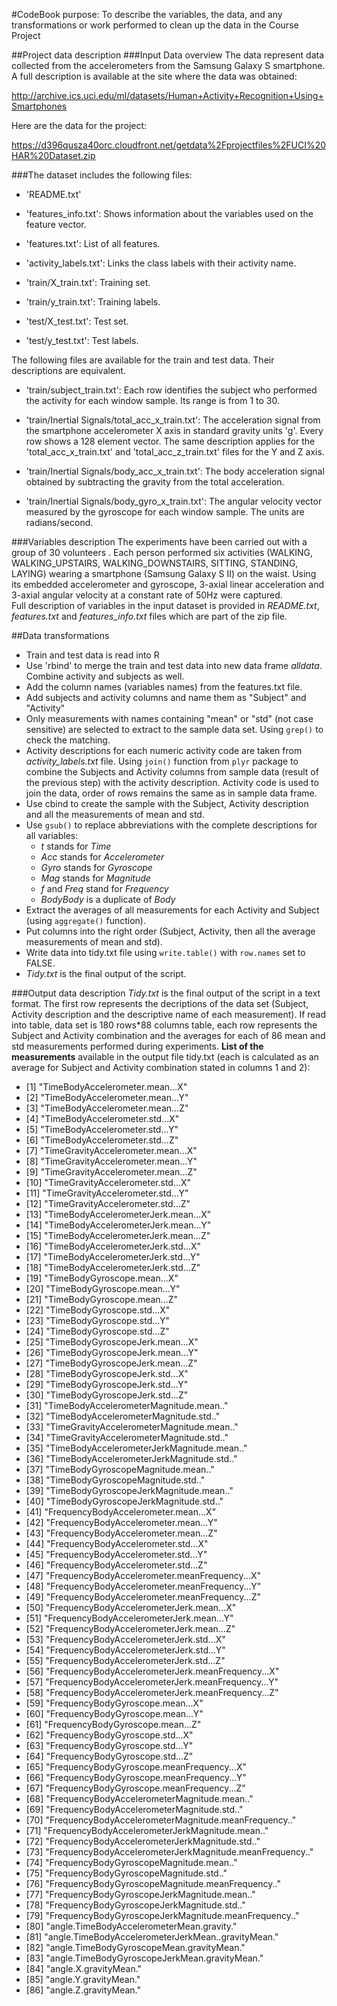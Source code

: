 
#CodeBook purpose:
To describe the variables, the data, and any transformations or work  performed to clean up the data in the Course Project

##Project data description
###Input Data overview
The data represent data collected from the accelerometers from the Samsung Galaxy S smartphone. A full description is available at the site where the data was obtained: 

http://archive.ics.uci.edu/ml/datasets/Human+Activity+Recognition+Using+Smartphones 

Here are the data for the project: 

https://d396qusza40orc.cloudfront.net/getdata%2Fprojectfiles%2FUCI%20HAR%20Dataset.zip 

###The dataset includes the following files:


- 'README.txt'

- 'features_info.txt': Shows information about the variables used on the feature vector.

- 'features.txt': List of all features.

- 'activity_labels.txt': Links the class labels with their activity name.

- 'train/X_train.txt': Training set.

- 'train/y_train.txt': Training labels.

- 'test/X_test.txt': Test set.

- 'test/y_test.txt': Test labels.

The following files are available for the train and test data. Their descriptions are equivalent. 

- 'train/subject_train.txt': Each row identifies the subject who performed the activity for each window sample. Its range is from 1 to 30. 

- 'train/Inertial Signals/total_acc_x_train.txt': The acceleration signal from the smartphone accelerometer X axis in standard gravity units 'g'. Every row shows a 128 element vector. The same description applies for the 'total_acc_x_train.txt' and 'total_acc_z_train.txt' files for the Y and Z axis. 

- 'train/Inertial Signals/body_acc_x_train.txt': The body acceleration signal obtained by subtracting the gravity from the total acceleration. 

- 'train/Inertial Signals/body_gyro_x_train.txt': The angular velocity vector measured by the gyroscope for each window sample. The units are radians/second. 

###Variables description
The experiments have been carried out with a group of 30 volunteers . Each person performed six activities (WALKING, WALKING_UPSTAIRS, WALKING_DOWNSTAIRS, SITTING, STANDING, LAYING) wearing a smartphone (Samsung Galaxy S II) on the waist. Using its embedded accelerometer and gyroscope,  3-axial linear acceleration and 3-axial angular velocity at a constant rate of 50Hz were captured.  
Full description of variables in the input dataset is provided in *README.txt*, *features.txt* and *features_info.txt* files which are part of the zip file.

##Data transformations
* Train and test data is read into R
* Use 'rbind' to merge the train and test data into new data frame *alldata*. Combine activity and subjects as well.
* Add the column names (variables names) from the features.txt file.
* Add subjects and activity columns and name them as "Subject" and "Activity"
* Only measurements with names containing "mean" or  "std" (not case sensitive) are selected to extract to the sample data set. Using `grep()` to check the matching.
* Activity descriptions for each numeric activity code are taken from *activity_labels.txt* file. Using `join()` function from `plyr` package to combine the Subjects and Activity columns from sample data (result of the previous step) with the activity description. Activity code is used to join the data, order of rows remains the same as in sample data frame.  
* Use cbind to create the sample with the Subject, Activity description and all the measurements of mean and std.
* Use `gsub()` to replace abbreviations with the complete descriptions for all variables:
  * *t* stands for *Time*
  * *Acc* stands for *Accelerometer*
  * *Gyro* stands for *Gyroscope*
  * *Mag* stands for *Magnitude*
  * *f* and *Freq* stand for *Frequency*
  * *BodyBody* is a duplicate of *Body* 
* Extract the averages of all measurements for each Activity and Subject (using `aggregate()` function). 
* Put columns into the right order (Subject, Activity, then all the average measurements of mean and std).
* Write data into tidy.txt file using `write.table()` with `row.names` set to FALSE. 
* *Tidy.txt* is the final output of the script. 

###Output data description
*Tidy.txt* is the final output of the script in a text format. The first row represents the decriptions of the data set (Subject, Activity description and the descriptive name of each measurement). If read into table, data set is 180 rows*88 columns table, each row represents the Subject and Activity combination and the averages for each of 86 mean and std measurements performed during experiments. 
**List of the measurements** available in the output file tidy.txt (each is calculated as an average for Subject and Activity combination stated in columns 1 and 2):
* [1] "TimeBodyAccelerometer.mean...X"                         
* [2] "TimeBodyAccelerometer.mean...Y"                         
* [3] "TimeBodyAccelerometer.mean...Z"                         
* [4] "TimeBodyAccelerometer.std...X"                          
* [5] "TimeBodyAccelerometer.std...Y"                          
* [6] "TimeBodyAccelerometer.std...Z"                          
* [7] "TimeGravityAccelerometer.mean...X"                      
* [8] "TimeGravityAccelerometer.mean...Y"                      
* [9] "TimeGravityAccelerometer.mean...Z"                      
* [10] "TimeGravityAccelerometer.std...X"                       
* [11] "TimeGravityAccelerometer.std...Y"                       
* [12] "TimeGravityAccelerometer.std...Z"                       
* [13] "TimeBodyAccelerometerJerk.mean...X"                     
* [14] "TimeBodyAccelerometerJerk.mean...Y"                     
* [15] "TimeBodyAccelerometerJerk.mean...Z"                     
* [16] "TimeBodyAccelerometerJerk.std...X"                      
* [17] "TimeBodyAccelerometerJerk.std...Y"                      
* [18] "TimeBodyAccelerometerJerk.std...Z"                      
* [19] "TimeBodyGyroscope.mean...X"                             
* [20] "TimeBodyGyroscope.mean...Y"                             
* [21] "TimeBodyGyroscope.mean...Z"                             
* [22] "TimeBodyGyroscope.std...X"                              
* [23] "TimeBodyGyroscope.std...Y"                              
* [24] "TimeBodyGyroscope.std...Z"                              
* [25] "TimeBodyGyroscopeJerk.mean...X"                         
* [26] "TimeBodyGyroscopeJerk.mean...Y"                         
* [27] "TimeBodyGyroscopeJerk.mean...Z"                         
* [28] "TimeBodyGyroscopeJerk.std...X"                          
* [29] "TimeBodyGyroscopeJerk.std...Y"                          
* [30] "TimeBodyGyroscopeJerk.std...Z"                          
* [31] "TimeBodyAccelerometerMagnitude.mean.."                  
* [32] "TimeBodyAccelerometerMagnitude.std.."                   
* [33] "TimeGravityAccelerometerMagnitude.mean.."               
* [34] "TimeGravityAccelerometerMagnitude.std.."                
* [35] "TimeBodyAccelerometerJerkMagnitude.mean.."              
* [36] "TimeBodyAccelerometerJerkMagnitude.std.."               
* [37] "TimeBodyGyroscopeMagnitude.mean.."                      
* [38] "TimeBodyGyroscopeMagnitude.std.."                       
* [39] "TimeBodyGyroscopeJerkMagnitude.mean.."                  
* [40] "TimeBodyGyroscopeJerkMagnitude.std.."                   
* [41] "FrequencyBodyAccelerometer.mean...X"                    
* [42] "FrequencyBodyAccelerometer.mean...Y"                    
* [43] "FrequencyBodyAccelerometer.mean...Z"                    
* [44] "FrequencyBodyAccelerometer.std...X"                     
* [45] "FrequencyBodyAccelerometer.std...Y"                     
* [46] "FrequencyBodyAccelerometer.std...Z"                     
* [47] "FrequencyBodyAccelerometer.meanFrequency...X"           
* [48] "FrequencyBodyAccelerometer.meanFrequency...Y"           
* [49] "FrequencyBodyAccelerometer.meanFrequency...Z"           
* [50] "FrequencyBodyAccelerometerJerk.mean...X"                
* [51] "FrequencyBodyAccelerometerJerk.mean...Y"                
* [52] "FrequencyBodyAccelerometerJerk.mean...Z"                
* [53] "FrequencyBodyAccelerometerJerk.std...X"                 
* [54] "FrequencyBodyAccelerometerJerk.std...Y"                 
* [55] "FrequencyBodyAccelerometerJerk.std...Z"                 
* [56] "FrequencyBodyAccelerometerJerk.meanFrequency...X"       
* [57] "FrequencyBodyAccelerometerJerk.meanFrequency...Y"       
* [58] "FrequencyBodyAccelerometerJerk.meanFrequency...Z"       
* [59] "FrequencyBodyGyroscope.mean...X"                        
* [60] "FrequencyBodyGyroscope.mean...Y"                        
* [61] "FrequencyBodyGyroscope.mean...Z"                        
* [62] "FrequencyBodyGyroscope.std...X"                         
* [63] "FrequencyBodyGyroscope.std...Y"                         
* [64] "FrequencyBodyGyroscope.std...Z"                         
* [65] "FrequencyBodyGyroscope.meanFrequency...X"               
* [66] "FrequencyBodyGyroscope.meanFrequency...Y"               
* [67] "FrequencyBodyGyroscope.meanFrequency...Z"               
* [68] "FrequencyBodyAccelerometerMagnitude.mean.."             
* [69] "FrequencyBodyAccelerometerMagnitude.std.."              
* [70] "FrequencyBodyAccelerometerMagnitude.meanFrequency.."    
* [71] "FrequencyBodyAccelerometerJerkMagnitude.mean.."         
* [72] "FrequencyBodyAccelerometerJerkMagnitude.std.."          
* [73] "FrequencyBodyAccelerometerJerkMagnitude.meanFrequency.."
* [74] "FrequencyBodyGyroscopeMagnitude.mean.."                 
* [75] "FrequencyBodyGyroscopeMagnitude.std.."                  
* [76] "FrequencyBodyGyroscopeMagnitude.meanFrequency.."        
* [77] "FrequencyBodyGyroscopeJerkMagnitude.mean.."             
* [78] "FrequencyBodyGyroscopeJerkMagnitude.std.."              
* [79] "FrequencyBodyGyroscopeJerkMagnitude.meanFrequency.."    
* [80] "angle.TimeBodyAccelerometerMean.gravity."               
* [81] "angle.TimeBodyAccelerometerJerkMean..gravityMean."      
* [82] "angle.TimeBodyGyroscopeMean.gravityMean."               
* [83] "angle.TimeBodyGyroscopeJerkMean.gravityMean."           
* [84] "angle.X.gravityMean."                                   
* [85] "angle.Y.gravityMean."                                   
* [86] "angle.Z.gravityMean." 